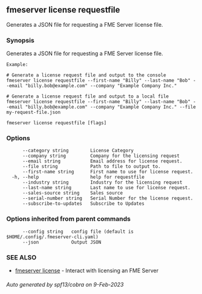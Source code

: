 ## fmeserver license requestfile

Generates a JSON file for requesting a FME Server license file.

### Synopsis

Generates a JSON file for requesting a FME Server license file.
		
	Example:
	
	# Generate a license request file and output to the console
	fmeserver license requestfile --first-name "Billy" --last-name "Bob" --email "billy.bob@example.com" --company "Example Company Inc."
	
	# Generate a license request file and output to a local file
	fmeserver license requestfile --first-name "Billy" --last-name "Bob" --email "billy.bob@example.com" --company "Example Company Inc." --file my-request-file.json

```
fmeserver license requestfile [flags]
```

### Options

```
      --category string        License Category
      --company string         Company for the licensing request
      --email string           Email address for license request.
      --file string            Path to file to output to.
      --first-name string      First name to use for license request.
  -h, --help                   help for requestfile
      --industry string        Industry for the licensing request
      --last-name string       Last name to use for license request.
      --sales-source string    Sales source
      --serial-number string   Serial Number for the license request.
      --subscribe-to-updates   Subscribe to Updates
```

### Options inherited from parent commands

```
      --config string   config file (default is $HOME/.config/.fmeserver-cli.yaml)
      --json            Output JSON
```

### SEE ALSO

* [fmeserver license](fmeserver_license.md)	 - Interact with licensing an FME Server

###### Auto generated by spf13/cobra on 9-Feb-2023

